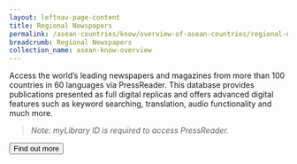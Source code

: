 ```yaml
---
layout: leftnav-page-content
title: Regional Newspapers
permalink: /asean-countries/know/overview-of-asean-countries/regional-newspapers/
breadcrumb: Regional Newspapers
collection_name: asean-know-overview
---
```




Access the world’s leading newspapers and magazines from more than 100 countries in 60 languages via PressReader. This database provides publications presented as full digital replicas and offers advanced digital features such as keyword searching, translation, audio functionality and much more.

> *Note: myLibrary ID is required to access PressReader.*

<a href="http://eresources.nlb.gov.sg/Main/Browse?startsWith=P" target="blank"><button class="w3-btn w3-round-xxlarge">Find out more</button></a>